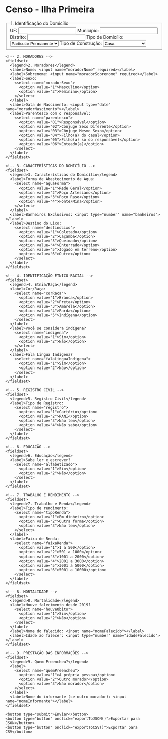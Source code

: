 <!DOCTYPE html>
<html lang="pt-BR">
<head>
  <meta charset="UTF-8">
  <title>Censo - Ilha Primeira</title>
  <link rel="stylesheet" href="style.css">
</head>
<body>
  <h1>Censo - Ilha Primeira</h1>
  <form id="censoForm">
    <!-- 1. IDENTIFICAÇÃO DO DOMICÍLIO -->
    <fieldset>
      <legend>1. Identificação do Domicílio</legend>
      <label>UF: <input name="uf" required></label>
      <label>Município: <input name="municipio" required></label>
      <label>Distrito: <input name="distrito"></label>
      <label>Tipo de Domicílio:
        <select name="tipoDomicilio" required>
          <option value="1">Particular Permanente</option>
          <option value="5">Particular Improvisado</option>
          <option value="6">Coletivo com Morador</option>
        </select>
      </label>
      <label>Tipo de Construção:
        <select name="tipoConstrucao">
          <option value="011">Casa</option>
          <option value="012">Casa de Vila</option>
          <option value="013">Apartamento</option>
          <option value="014">Cortiço</option>
          <option value="015">Habitação Indígena</option>
        </select>
      </label>
    </fieldset>

    <!-- 2. MORADORES -->
    <fieldset>
      <legend>2. Moradores</legend>
      <label>Nome: <input name="moradorNome" required></label>
      <label>Sobrenome: <input name="moradorSobrenome" required></label>
      <label>Sexo:
        <select name="moradorSexo">
          <option value="1">Masculino</option>
          <option value="2">Feminino</option>
        </select>
      </label>
      <label>Data de Nascimento: <input type="date" name="moradorNascimento"></label>
      <label>Parentesco com o responsável:
        <select name="parentesco">
          <option value="01">Responsável</option>
          <option value="02">Cônjuge Sexo Diferente</option>
          <option value="03">Cônjuge Mesmo Sexo</option>
          <option value="04">Filho(a) do casal</option>
          <option value="05">Filho(a) só do responsável</option>
          <option value="06">Enteado(a)</option>
        </select>
      </label>
    </fieldset>

    <!-- 3. CARACTERÍSTICAS DO DOMICÍLIO -->
    <fieldset>
      <legend>3. Características do Domicílio</legend>
      <label>Forma de Abastecimento de Água:
        <select name="aguaForma">
          <option value="1">Rede Geral</option>
          <option value="2">Poço Artesiano</option>
          <option value="3">Poço Raso</option>
          <option value="4">Fonte/Mina</option>
        </select>
      </label>
      <label>Banheiros Exclusivos: <input type="number" name="banheiros"></label>
      <label>Destino do Lixo:
        <select name="destinoLixo">
          <option value="1">Coletado</option>
          <option value="2">Caçamba</option>
          <option value="3">Queimado</option>
          <option value="4">Enterrado</option>
          <option value="5">Jogado em terreno</option>
          <option value="6">Outro</option>
        </select>
      </label>
    </fieldset>

    <!-- 4. IDENTIFICAÇÃO ÉTNICO-RACIAL -->
    <fieldset>
      <legend>4. Etnia/Raça</legend>
      <label>Cor/Raça:
        <select name="corRaca">
          <option value="1">Branca</option>
          <option value="2">Preta</option>
          <option value="3">Amarela</option>
          <option value="4">Parda</option>
          <option value="5">Indígena</option>
        </select>
      </label>
      <label>Você se considera indígena?
        <select name="indigena">
          <option value="1">Sim</option>
          <option value="2">Não</option>
        </select>
      </label>
      <label>Fala Língua Indígena?
        <select name="falaLinguaIndigena">
          <option value="1">Sim</option>
          <option value="2">Não</option>
        </select>
      </label>
    </fieldset>

    <!-- 5. REGISTRO CIVIL -->
    <fieldset>
      <legend>5. Registro Civil</legend>
      <label>Tipo de Registro:
        <select name="registro">
          <option value="1">Cartório</option>
          <option value="2">RANI</option>
          <option value="3">Não tem</option>
          <option value="4">Não sabe</option>
        </select>
      </label>
    </fieldset>

    <!-- 6. EDUCAÇÃO -->
    <fieldset>
      <legend>6. Educação</legend>
      <label>Sabe ler e escrever?
        <select name="alfabetizado">
          <option value="1">Sim</option>
          <option value="2">Não</option>
        </select>
      </label>
    </fieldset>

    <!-- 7. TRABALHO E RENDIMENTO -->
    <fieldset>
      <legend>7. Trabalho e Renda</legend>
      <label>Tipo de rendimento:
        <select name="tipoRenda">
          <option value="1">Em dinheiro</option>
          <option value="2">Outra forma</option>
          <option value="3">Não tem</option>
        </select>
      </label>
      <label>Faixa de Renda:
        <select name="faixaRenda">
          <option value="1">1 a 500</option>
          <option value="2">501 a 1000</option>
          <option value="3">1001 a 2000</option>
          <option value="4">2001 a 3000</option>
          <option value="5">3001 a 5000</option>
          <option value="6">5001 a 10000</option>
        </select>
      </label>
    </fieldset>

    <!-- 8. MORTALIDADE -->
    <fieldset>
      <legend>8. Mortalidade</legend>
      <label>Houve falecimento desde 2019?
        <select name="houveObito">
          <option value="1">Sim</option>
          <option value="2">Não</option>
        </select>
      </label>
      <label>Nome do falecido: <input name="nomeFalecido"></label>
      <label>Idade ao falecer: <input type="number" name="idadeFalecido"></label>
    </fieldset>

    <!-- 9. PRESTAÇÃO DAS INFORMAÇÕES -->
    <fieldset>
      <legend>9. Quem Preencheu?</legend>
      <label>
        <select name="quemPreencheu">
          <option value="1">A própria pessoa</option>
          <option value="2">Outro morador</option>
          <option value="3">Não morador</option>
        </select>
      </label>
      <label>Nome do informante (se outro morador): <input name="nomeInformante"></label>
    </fieldset>

    <button type="submit">Enviar</button>
    <button type="button" onclick="exportToJSON()">Exportar para JSON</button>
    <button type="button" onclick="exportToCSV()">Exportar para CSV</button>

  </form>

  <script src="script.js"></script>
</body>
</html>